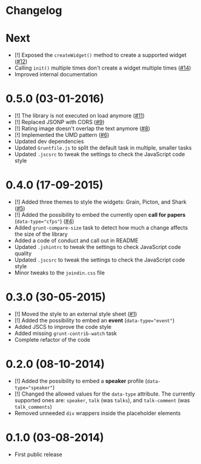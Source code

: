 # Changelog

# Next

* [!] Exposed the `createWidget()` method to create a supported widget ([#12][])
* Calling `init()` multiple times don't create a widget multiple times ([#14][])
* Improved internal documentation

[#14]: https://github.com/joindin/JoindIn.js/issues/14
[#12]: https://github.com/joindin/JoindIn.js/issues/12

# 0.5.0 (03-01-2016)

* [!] The library is not executed on load anymore ([#11][])
* [!] Replaced JSONP with CORS ([#9][])
* [!] Rating image doesn't overlap the text anymore ([#8][])
* [!] Implemented the UMD pattern ([#6][])
* Updated dev dependencies
* Updated `Gruntfile.js` to split the default task in multiple, smaller tasks
* Updated `.jscsrc` to tweak the settings to check the JavaScript code style

[#11]: https://github.com/joindin/JoindIn.js/issues/11
[#9]: https://github.com/joindin/JoindIn.js/issues/9
[#8]: https://github.com/joindin/JoindIn.js/issues/8
[#6]: https://github.com/joindin/JoindIn.js/issues/6

# 0.4.0 (17-09-2015)

* [!] Added three themes to style the widgets: Grain, Picton, and Shark ([#5][])
* [!] Added the possibility to embed the currently open **call for papers** (`data-type="cfps"`) ([#4][])
* Added `grunt-compare-size` task to detect how much a change affects the size of the library
* Added a code of conduct and call out in README
* Updated `.jshintrc` to tweak the settings to check JavaScript code quality 
* Updated `.jscsrc` to tweak the settings to check the JavaScript code style
* Minor tweaks to the `joindin.css` file

[#5]: https://github.com/joindin/JoindIn.js/issues/5
[#4]: https://github.com/joindin/JoindIn.js/issues/4

# 0.3.0 (30-05-2015)

* [!] Moved the style to an external style sheet ([#1][])
* [!] Added the possibility to embed an **event** (`data-type="event"`)
* Added JSCS to improve the code style
* Added missing `grunt-contrib-watch` task
* Complete refactor of the code

[#1]: https://github.com/joindin/JoindIn.js/issues/1

# 0.2.0 (08-10-2014)

* [!] Added the possibility to embed a **speaker** profile (`data-type="speaker"`)
* [!] Changed the allowed values for the `data-type` attribute. The currently supported ones are: `speaker`, `talk`
(was `talks`), and `talk-comment` (was `talk_comments`)
* Removed unneeded `div` wrappers inside the placeholder elements

# 0.1.0 (03-08-2014)

* First public release